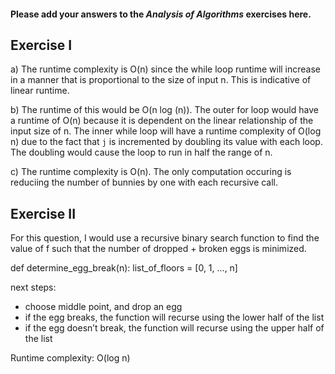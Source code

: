 #### Please add your answers to the ***Analysis of  Algorithms*** exercises here.

## Exercise I

a) The runtime complexity is O(n) since the while loop runtime will increase in a manner that is proportional to the size of input n. This is indicative of linear runtime.


b) The runtime of this would be O(n log (n)). The outer for loop would have a runtime of O(n) because it is dependent on the linear relationship of the input size of n. The inner while loop will have a runtime complexity of O(log n) due to the fact that `j` is incremented by doubling its value with each loop. The doubling would cause the loop to run in half the range of n. 


c) The runtime complexity is O(n). The only computation occuring is reduciing the number of bunnies by one with each recursive call. 

## Exercise II

For this question, I would use a recursive binary search function to find the value of f such that the number of dropped + broken eggs is minimized.

def determine_egg_break(n):
    list_of_floors = [0, 1, ..., n]
         
next steps:
- choose middle point, and drop an egg
- if the egg breaks, the function will recurse using the lower half of the list
- if the egg doesn’t break, the function will recurse using the upper half of the list

Runtime complexity: O(log n) 